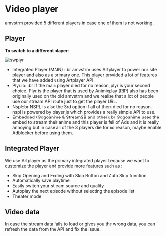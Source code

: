 # Video player

amvstrm provided 5 different players in case one of them is not working.

## Player

**To switch to a different player**:

![swplyr](/docs_assets/firefox_uqxt8ARS11.gif)

- Integrated Player (MAIN) ::br amvstrm uses Artplayer to power our site player and also as a primary one. This player provided a lot of features that we have added using Artplayer API.
- Plyr.io: :br If the main player died for no reason, plyr is your second choice. Plyr is the player that is used by Animixplay (RIP) also has been originally used on the old amvstrm and we realize that a lot of people use our stream API route just to get the player URL.
- Nspl::br NSPL is also the 3rd option if all of them died for no reason. nspl is powered by player.js which provides a really simple API to use.
- Embedded (Gogoanime & StreamSB and other)::br Gogoanime uses the embed to stream their anime and this player is full of Ads and it is really annoying but in case all of the 3 players die for no reason, maybe enable Adblocker before using them.

## Integrated Player

We use Artplayer as the primary integrated player because we want to customize the player and provide more features such as :

- Skip Opening and Ending with Skip Button and Auto Skip function
- Automatically save playtime
- Easily switch your stream source and quality
- Autoplay the next episode without selecting the episode list
- Theater mode

## Video data

In case the stream data fails to load or gives you the wrong data, you can refresh the data from the API and fix the issue.
